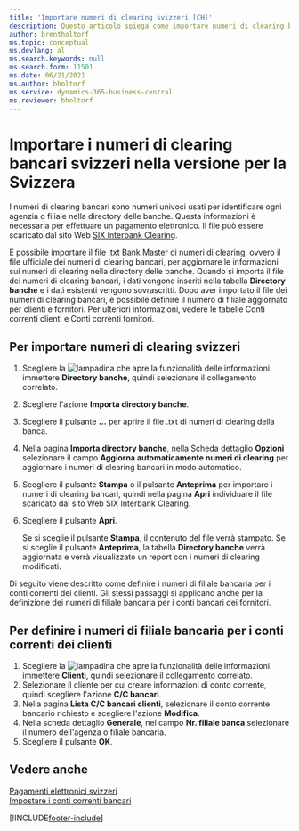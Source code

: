 ```yaml
---
title: 'Importare numeri di clearing svizzeri [CH]'
description: Questo articolo spiega come importare numeri di clearing bancari svizzeri utilizzando la versione svizzera di Business Central.
author: brentholtorf
ms.topic: conceptual
ms.devlang: al
ms.search.keywords: null
ms.search.form: 11501
ms.date: 06/21/2021
ms.author: bholtorf
ms.service: dynamics-365-business-central
ms.reviewer: bholtorf
---
```

# Importare i numeri di clearing bancari svizzeri nella versione per la Svizzera

I numeri di clearing bancari sono numeri univoci usati per identificare ogni agenzia o filiale nella directory delle banche. Questa informazioni è necessaria per effettuare un pagamento elettronico. Il file può essere scaricato dal sito Web [SIX Interbank Clearing](https://go.microsoft.com/fwlink/?LinkId=145121).  

È possibile importare il file .txt Bank Master di numeri di clearing, ovvero il file ufficiale dei numeri di clearing bancari, per aggiornare le informazioni sui numeri di clearing nella directory delle banche. Quando si importa il file dei numeri di clearing bancari, i dati vengono inseriti nella tabella **Directory banche** e i dati esistenti vengono sovrascritti. Dopo aver importato il file dei numeri di clearing bancari, è possibile definire il numero di filiale aggiornato per clienti e fornitori. Per ulteriori informazioni, vedere le tabelle Conti correnti clienti e Conti correnti fornitori.  

## Per importare numeri di clearing svizzeri  

1. Scegliere la ![lampadina che apre la funzionalità delle informazioni.](../../media/ui-search/search_small.png "Informazioni sull'operazione che si desidera eseguire") immettere **Directory banche**, quindi selezionare il collegamento correlato.  
2. Scegliere l'azione **Importa directory banche**.  
3. Scegliere il pulsante **...** per aprire il file .txt di numeri di clearing della banca.
4. Nella pagina **Importa directory banche**, nella Scheda dettaglio **Opzioni** selezionare il campo **Aggiorna automaticamente numeri di clearing** per aggiornare i numeri di clearing bancari in modo automatico.  
5. Scegliere il pulsante **Stampa** o il pulsante **Anteprima** per importare i numeri di clearing bancari, quindi nella pagina **Apri** individuare il file scaricato dal sito Web SIX Interbank Clearing.
6. Scegliere il pulsante **Apri**.  

   Se si sceglie il pulsante **Stampa**, il contenuto del file verrà stampato. Se si sceglie il pulsante **Anteprima**, la tabella **Directory banche** verrà aggiornata e verrà visualizzato un report con i numeri di clearing modificati.  

Di seguito viene descritto come definire i numeri di filiale bancaria per i conti correnti dei clienti. Gli stessi passaggi si applicano anche per la definizione dei numeri di filiale bancaria per i conti bancari dei fornitori.  

## Per definire i numeri di filiale bancaria per i conti correnti dei clienti  

1. Scegliere la ![lampadina che apre la funzionalità delle informazioni.](../../media/ui-search/search_small.png "Informazioni sull'operazione che si desidera eseguire") immettere **Clienti**, quindi selezionare il collegamento correlato.  
2. Selezionare il cliente per cui creare informazioni di conto corrente, quindi scegliere l'azione **C/C bancari**.  
3. Nella pagina **Lista C/C bancari clienti**, selezionare il conto corrente bancario richiesto e scegliere l'azione **Modifica**.  
4. Nella scheda dettaglio **Generale**, nel campo **Nr. filiale banca** selezionare il numero dell'agenza o filiale bancaria.  
5. Scegliere il pulsante **OK**.  

## Vedere anche

[Pagamenti elettronici svizzeri](swiss-electronic-payments.md)  
[Impostare i conti correnti bancari](../../bank-how-setup-bank-accounts.md)

[!INCLUDE[footer-include](../../includes/footer-banner.md)]
